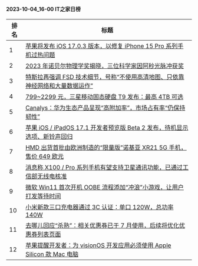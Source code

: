 #### 2023-10-04_16-00  IT之家日榜

| 排名 | 标题|
| --- | ---|
| 1 | [苹果将发布 iOS 17.0.3 版本，以修复 iPhone 15 Pro 系列手机过热问题](https://www.ithome.com/0/722/969.htm) |
| 2 | [2023 年诺贝尔物理学奖揭晓，三位科学家因阿秒光脉冲获奖](https://www.ithome.com/0/722/937.htm) |
| 3 | [特斯拉再强调 FSD 技术细节，号称“不使用高清地图、只依靠神经网络和大量数据运作”](https://www.ithome.com/0/722/951.htm) |
| 4 | [799~2299 元，三星移动固态硬盘 T9 发布：最高 4TB 可选](https://www.ithome.com/0/722/960.htm) |
| 5 | [Canalys：华为生态产品呈现“高附加率”，市场占有率“仍保持韧性”](https://www.ithome.com/0/722/929.htm) |
| 6 | [苹果 iOS / iPadOS 17.1 开发者预览版 Beta 2 发布，待机显示选项、新铃声回归](https://www.ithome.com/0/722/966.htm) |
| 7 | [HMD 出货首批由欧洲制造的“限量版”诺基亚 XR21 5G 手机，售价 649 欧元](https://www.ithome.com/0/722/947.htm) |
| 8 | [消息称 X100 / Pro 系列手机有望支持卫星通讯功能，已通过工信部无线电核准](https://www.ithome.com/0/722/981.htm) |
| 9 | [微软 Win11 首次开机 OOBE 流程添加“冲浪”小游戏，让用户打发等待时间](https://www.ithome.com/0/722/978.htm) |
| 10 | [小米新款三口充电器通过 3C 认证：单口 120W，总功率 140W](https://www.ithome.com/0/722/993.htm) |
| 11 | [去哪儿回应“杀熟”：相关优惠券已于 7 月使用，后续将优化优惠券列表页面](https://www.ithome.com/0/722/942.htm) |
| 12 | [苹果提醒开发者：为 visionOS 开发应用必须使用 Apple Silicon 款 Mac 电脑](https://www.ithome.com/0/722/982.htm) |
